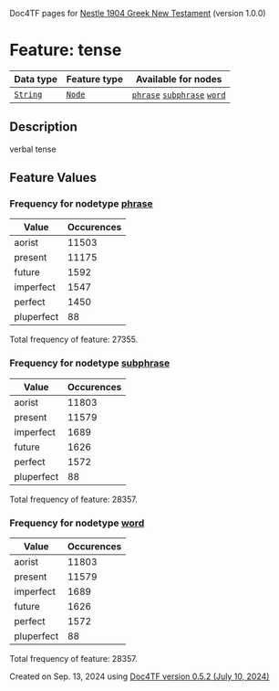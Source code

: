 Doc4TF pages for [Nestle 1904 Greek New Testament](https://github.com/saulocantanhede/tfgreek2/releases/download/1.0.0/tf-1.0.0.zip) (version 1.0.0)
# Feature: tense
Data type|Feature type|Available for nodes
---|---|---
[`String`](featuresbydatatype.md#string)|[`Node`](featuresbytype.md#node)| [`phrase`](featuresbynodetype.md#phrase)  [`subphrase`](featuresbynodetype.md#subphrase)  [`word`](featuresbynodetype.md#word) 
## Description
verbal tense
## Feature Values
### Frequency for nodetype [phrase](featuresbynodetype.md#phrase)
Value|Occurences
---|---
aorist|11503
present|11175
future|1592
imperfect|1547
perfect|1450
pluperfect|88

Total frequency of feature: 27355.
 ### Frequency for nodetype [subphrase](featuresbynodetype.md#subphrase)
Value|Occurences
---|---
aorist|11803
present|11579
imperfect|1689
future|1626
perfect|1572
pluperfect|88

Total frequency of feature: 28357.
 ### Frequency for nodetype [word](featuresbynodetype.md#word)
Value|Occurences
---|---
aorist|11803
present|11579
imperfect|1689
future|1626
perfect|1572
pluperfect|88

Total frequency of feature: 28357.
  

Created on Sep. 13, 2024 using [Doc4TF version 0.5.2 (July 10, 2024)](https://github.com/tonyjurg/Doc4TF/blob/main/CreateFeatureDoc.ipynb) 